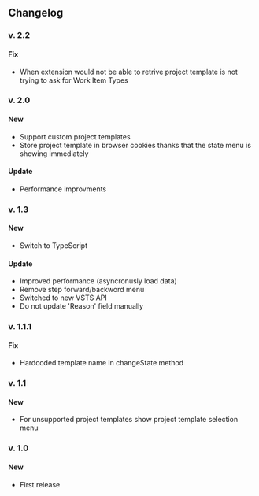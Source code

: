 ## Changelog

### v. 2.2

#### Fix

+ When extension would not be able to retrive project template is not trying to ask for Work Item Types

### v. 2.0

#### New

+ Support custom project templates
+ Store project template in browser cookies thanks that the state menu is showing immediately

#### Update

+ Performance improvments

### v. 1.3

#### New

+ Switch to TypeScript

#### Update

+ Improved performance (asyncronusly load data)
+ Remove step forward/backword menu
+ Switched to new VSTS API
+ Do not update 'Reason' field manually

### v. 1.1.1

#### Fix

+ Hardcoded template name in changeState method

### v. 1.1

#### New

+ For unsupported project templates show project template selection menu

### v. 1.0

#### New

+ First release

